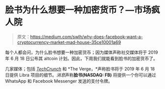 # 脸书为什么想要一种加密货币？—市场疯人院

> 原文：<https://medium.com/swlh/why-does-facebook-want-a-cryptocurrency-market-mad-house-35ce10001a69>

每个人都会问，为什么脸书想要一种加密货币；因为媒体声称社交媒体将于 2019 年 6 月 18 日公布其 altcoin 计划。因此，下周我们就能看到脸书的加密货币了。

几家媒体；包括 [*TechCrunch*](https://techcrunch.com/2019/06/06/facebook-libra-launch/) 和 *The Verge，*声称脸书将于 2019 年 6 月 18 日提供 Libra 项目的细节。*消息*声称**脸书(NASDAQ: FB)** 将提供一个你可以通过 WhatsApp 和 Facebook Messenger 发送的支付令牌。
